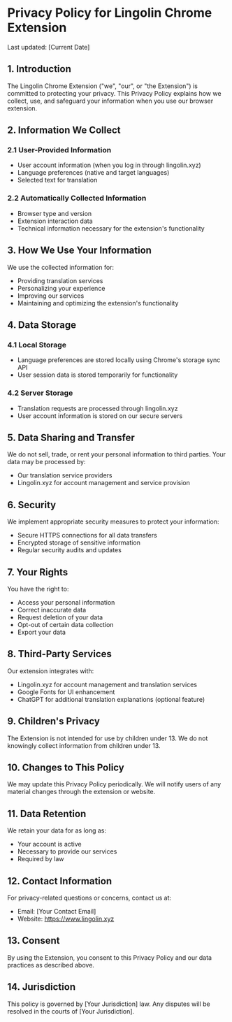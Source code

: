 # Privacy Policy for Lingolin Chrome Extension

Last updated: [Current Date]

## 1. Introduction

The Lingolin Chrome Extension ("we", "our", or "the Extension") is committed to
protecting your privacy. This Privacy Policy explains how we collect, use, and
safeguard your information when you use our browser extension.

## 2. Information We Collect

### 2.1 User-Provided Information

- User account information (when you log in through lingolin.xyz)
- Language preferences (native and target languages)
- Selected text for translation

### 2.2 Automatically Collected Information

- Browser type and version
- Extension interaction data
- Technical information necessary for the extension's functionality

## 3. How We Use Your Information

We use the collected information for:

- Providing translation services
- Personalizing your experience
- Improving our services
- Maintaining and optimizing the extension's functionality

## 4. Data Storage

### 4.1 Local Storage

- Language preferences are stored locally using Chrome's storage sync API
- User session data is stored temporarily for functionality

### 4.2 Server Storage

- Translation requests are processed through lingolin.xyz
- User account information is stored on our secure servers

## 5. Data Sharing and Transfer

We do not sell, trade, or rent your personal information to third parties. Your
data may be processed by:

- Our translation service providers
- Lingolin.xyz for account management and service provision

## 6. Security

We implement appropriate security measures to protect your information:

- Secure HTTPS connections for all data transfers
- Encrypted storage of sensitive information
- Regular security audits and updates

## 7. Your Rights

You have the right to:

- Access your personal information
- Correct inaccurate data
- Request deletion of your data
- Opt-out of certain data collection
- Export your data

## 8. Third-Party Services

Our extension integrates with:

- Lingolin.xyz for account management and translation services
- Google Fonts for UI enhancement
- ChatGPT for additional translation explanations (optional feature)

## 9. Children's Privacy

The Extension is not intended for use by children under 13. We do not knowingly
collect information from children under 13.

## 10. Changes to This Policy

We may update this Privacy Policy periodically. We will notify users of any
material changes through the extension or website.

## 11. Data Retention

We retain your data for as long as:

- Your account is active
- Necessary to provide our services
- Required by law

## 12. Contact Information

For privacy-related questions or concerns, contact us at:

- Email: [Your Contact Email]
- Website: https://www.lingolin.xyz

## 13. Consent

By using the Extension, you consent to this Privacy Policy and our data
practices as described above.

## 14. Jurisdiction

This policy is governed by [Your Jurisdiction] law. Any disputes will be
resolved in the courts of [Your Jurisdiction].
